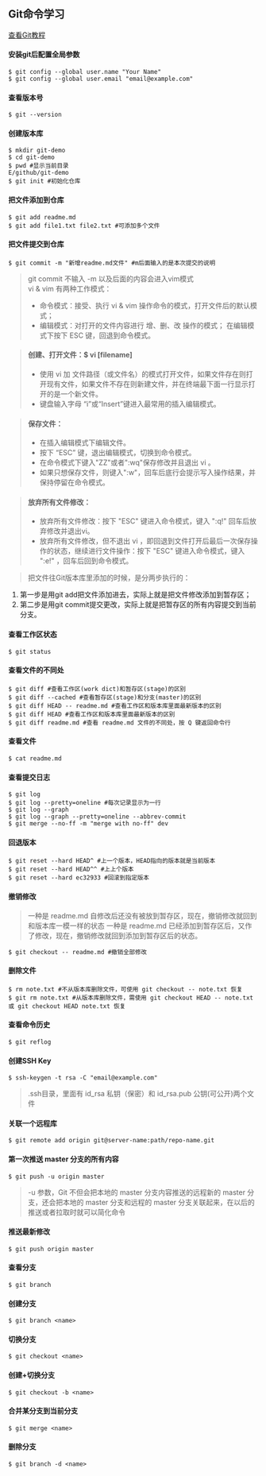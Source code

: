 ## Git命令学习
[查看Git教程](https://www.liaoxuefeng.com/wiki/0013739516305929606dd18361248578c67b8067c8c017b000)

#### 安装git后配置全局参数
```
$ git config --global user.name "Your Name"
$ git config --global user.email "email@example.com"
```

#### 查看版本号
```
$ git --version
```

#### 创建版本库
```
$ mkdir git-demo
$ cd git-demo
$ pwd #显示当前目录
E/github/git-demo
$ git init #初始化仓库
```

#### 把文件添加到仓库
```
$ git add readme.md
$ git add file1.txt file2.txt #可添加多个文件
```

#### 把文件提交到仓库
```
$ git commit -m "新增readme.md文件" #m后面输入的是本次提交的说明
```

> git commit 不输入 -m 以及后面的内容会进入vim模式 <br/>
> vi & vim 有两种工作模式：
> + 命令模式：接受、执行 vi & vim 操作命令的模式，打开文件后的默认模式；
> + 编辑模式：对打开的文件内容进行 增、删、改 操作的模式； 在编辑模式下按下 ESC 键，回退到命令模式。

> #### 创建、打开文件：$ vi [filename]
> + 使用 vi 加 文件路径（或文件名）的模式打开文件，如果文件存在则打开现有文件，如果文件不存在则新建文件，并在终端最下面一行显示打开的是一个新文件。
> + 键盘输入字母 “i”或“Insert”键进入最常用的插入编辑模式。

> #### 保存文件：
> + 在插入编辑模式下编辑文件。
> + 按下 “ESC” 键，退出编辑模式，切换到命令模式。
> + 在命令模式下键入"ZZ"或者":wq"保存修改并且退出 vi 。
> + 如果只想保存文件，则键入":w"，回车后底行会提示写入操作结果，并保持停留在命令模式。

> #### 放弃所有文件修改：
> + 放弃所有文件修改：按下 "ESC" 键进入命令模式，键入 ":q!" 回车后放弃修改并退出vi。
> + 放弃所有文件修改，但不退出 vi ，即回退到文件打开后最后一次保存操作的状态，继续进行文件操作：按下 "ESC" 键进入命令模式，键入 ":e!" ，回车后回到命令模式。
 
> 把文件往Git版本库里添加的时候，是分两步执行的：
<ol>
    <li>第一步是用git add把文件添加进去，实际上就是把文件修改添加到暂存区；</li>
    <li>第二步是用git commit提交更改，实际上就是把暂存区的所有内容提交到当前分支。</li>
</ol>

#### 查看工作区状态
```
$ git status
```

#### 查看文件的不同处
```
$ git diff #查看工作区(work dict)和暂存区(stage)的区别
$ git diff --cached #查看暂存区(stage)和分支(master)的区别
$ git diff HEAD -- readme.md #查看工作区和版本库里面最新版本的区别
$ git diff HEAD #查看工作区和版本库里面最新版本的区别
$ git diff readme.md #查看 readme.md 文件的不同处，按 Q 键返回命令行
```

#### 查看文件
```
$ cat readme.md
```

#### 查看提交日志
```
$ git log
$ git log --pretty=oneline #每次记录显示为一行
$ git log --graph
$ git log --graph --pretty=oneline --abbrev-commit
$ git merge --no-ff -m "merge with no-ff" dev
```

#### 回退版本
```
$ git reset --hard HEAD^ #上一个版本，HEAD指向的版本就是当前版本
$ git reset --hard HEAD^^ #上上个版本
$ git reset --hard ec32933 #回滚到指定版本
```

#### 撤销修改
> 一种是 readme.md 自修改后还没有被放到暂存区，现在，撤销修改就回到和版本库一模一样的状态
> 一种是 readme.md 已经添加到暂存区后，又作了修改，现在，撤销修改就回到添加到暂存区后的状态。
```
$ git checkout -- readme.md #撤销全部修改
```

#### 删除文件
```
$ rm note.txt #不从版本库删除文件，可使用 git checkout -- note.txt 恢复
$ git rm note.txt #从版本库删除文件，需使用 git checkout HEAD -- note.txt 或 git checkout HEAD note.txt 恢复
```


#### 查看命令历史
```
$ git reflog
```


#### 创建SSH Key
```
$ ssh-keygen -t rsa -C "email@example.com"
```
> .ssh目录，里面有 id_rsa 私钥（保密）和 id_rsa.pub 公钥(可公开)两个文件


#### 关联一个远程库
```
$ git remote add origin git@server-name:path/repo-name.git
```

#### 第一次推送 master 分支的所有内容
```
$ git push -u origin master
```
> -u 参数，Git 不但会把本地的 master 分支内容推送的远程新的 master 分支，还会把本地的 master 分支和远程的 master 分支关联起来，在以后的推送或者拉取时就可以简化命令

#### 推送最新修改
```
$ git push origin master
```


#### 查看分支
```
$ git branch
```

#### 创建分支
```
$ git branch <name>
```

#### 切换分支
```
$ git checkout <name>
```

#### 创建+切换分支
```
$ git checkout -b <name>
```

#### 合并某分支到当前分支
```
$ git merge <name>
```

#### 删除分支
```
$ git branch -d <name>
```